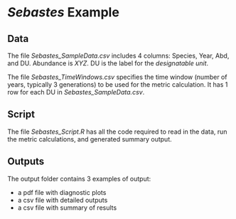 # *Sebastes* Example

## Data

The file *Sebastes_SampleData.csv*  includes 4 columns:
Species, Year, Abd, and DU. Abundance is *XYZ*. DU is the label for the *designatable unit*.

The file *Sebastes_TimeWindows.csv* specifies the time window (number of years, typically 3 generations)
to be used for the metric calculation. It has 1 row for each DU in *Sebastes_SampleData.csv*.


##  Script

The file *Sebastes_Script.R* has all the code required to read in the data, run the metric calculations,
and generated summary output.

## Outputs

The output folder contains 3 examples of output: 

* a pdf file with diagnostic plots
* a csv file with detailed outputs
* a csv file with summary of results
